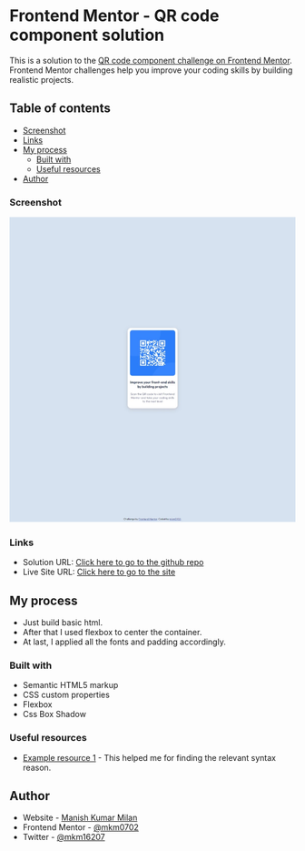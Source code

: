 # Frontend Mentor - QR code component solution

This is a solution to the [QR code component challenge on Frontend Mentor](https://www.frontendmentor.io/challenges/qr-code-component-iux_sIO_H). Frontend Mentor challenges help you improve your coding skills by building realistic projects.

## Table of contents

- [Screenshot](#screenshot)
- [Links](#links)
- [My process](#my-process)
  - [Built with](#built-with)
  - [Useful resources](#useful-resources)
- [Author](#author)

### Screenshot

![](./screenshot.jpeg)

### Links

- Solution URL: [Click here to go to the github repo](https://github.com/mkm0702/QR-code-component-challenge)
- Live Site URL: [Click here to go to the site](https://qr-code-component-challenge-mkm0702.netlify.app/)

## My process

- Just build basic html.
- After that I used flexbox to center the container.
- At last, I applied all the fonts and padding accordingly.

### Built with

- Semantic HTML5 markup
- CSS custom properties
- Flexbox
- Css Box Shadow

### Useful resources

- [Example resource 1](https://www.w3schools.com/css/) - This helped me for finding the relevant syntax reason.

## Author

- Website - [Manish Kumar Milan](https://mkm0702.github.io)
- Frontend Mentor - [@mkm0702](https://www.frontendmentor.io/profile/mkm0702)
- Twitter - [@mkm16207](https://www.twitter.com/yourusername)
